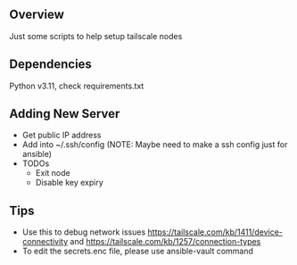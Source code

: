 Overview
--------
Just some scripts to help setup tailscale nodes

Dependencies
------------
Python v3.11, check requirements.txt

Adding New Server
-----------------
 - Get public IP address
 - Add into ~/.ssh/config (NOTE: Maybe need to make a ssh config just for ansible)
 - TODOs
   - Exit node
   - Disable key expiry

Tips
----
 - Use this to debug network issues https://tailscale.com/kb/1411/device-connectivity and https://tailscale.com/kb/1257/connection-types
 - To edit the secrets.enc file, please use ansible-vault command
